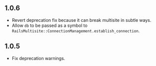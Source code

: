 ## 1.0.6

  * Revert deprecation fix because it can break multisite in subtle ways.
  * Allow `db` to be passed as a symbol to `RailsMultisite::ConnectionManagement.establish_connection`.

## 1.0.5

  * Fix deprecation warnings.

